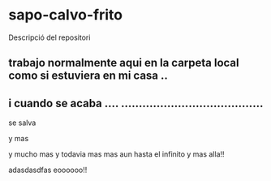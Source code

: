 ﻿sapo-calvo-frito
================

Descripció del repositori 


trabajo normalmente aqui en la carpeta local como si estuviera en mi casa ..
-------------------------------------------------
i cuando se acaba  .... 
........................................
---------------------------------------------------------------------------------
se salva

y mas

y mucho mas
y todavia mas 
mas aun
hasta el infinito y mas alla!!

adasdasdfas
eoooooo!!